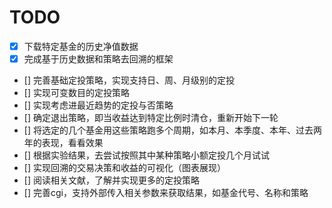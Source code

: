 # TODO
- [x] 下载特定基金的历史净值数据
- [x] 完成基于历史数据和策略去回溯的框架
- [] 完善基础定投策略，实现支持日、周、月级别的定投
- [] 实现可变数目的定投策略
- [] 实现考虑进最近趋势的定投与否策略
- [] 确定退出策略，即当收益达到特定比例时清仓，重新开始下一轮
- [] 将选定的几个基金用这些策略跑多个周期，如本月、本季度、本年、过去两年的表现，看看效果
- [] 根据实验结果，去尝试按照其中某种策略小额定投几个月试试
- [] 实现回溯的交易决策和收益的可视化（图表展现）
- [] 阅读相关文献，了解并实现更多的定投策略
- [] 完善cgi，支持外部传入相关参数来获取结果，如基金代号、名称和策略